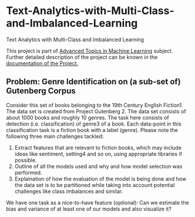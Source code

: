 
# Text-Analytics-with-Multi-Class-and-Imbalanced-Learning
Text Analytics with Multi-Class and Imbalanced Learning

This project is part of [Advanced Topics in Machine Learning](http://www.dke.ovgu.de/findke/en/Studies/Courses/Summer+Term+2020/Advanced+Topics+in+Machine+Learning-p-1228.html) subject. Further detailed description of the project can be known in the [documentation of the Project.](https://github.com/JalajVora/Text-Analytics-with-Multi-Class-and-Imbalanced-Learning/blob/master/docs/ATiML_Project_Paper.pdf)

## Problem: Genre Identification on (a sub-set of) Gutenberg Corpus
Consider this set of books belonging to the 19th Century English Fiction1. 
The data set is created from Project Gutenberg 2. The data set consists of about 1000 books and roughly
10 genres. The task here consists of detection (i.e. classification) of genre3 of a book. Each
data-point in this classification task is a fiction book with a label (genre). Please note the
following three main challenges tackled:
1. Extract features that are relevant to fiction books, which may include ideas like sentiment, setting4 and so on, using appropriate libraries if possible. 
1. Outline of all the models used and why and how model selection was performed.
1. Explaination of how the evaluation of the model is being done and how the data set is to be
partitioned while taking into account potential challenges like class imbalances and
similar.

We have one task as a nice-to-have feature (optional): Can we estimate the
bias and variance of at least one of our models and also visualize it?
